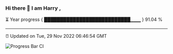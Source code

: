### Hi there 👋 I am Harry , 

⏳ Year progress { ███████████████████████████▁▁▁ } 91.04 %

---

⏰ Updated on Tue, 29 Nov 2022 06:46:54 GMT

![Progress Bar CI](https://github.com/duykhang68/duykhang68/workflows/Progress%20Bar%20CI/badge.svg)
